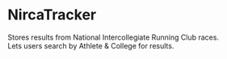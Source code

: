 # NircaTracker

Stores results from National Intercollegiate Running Club races.  
Lets users search by Athlete & College for results.
